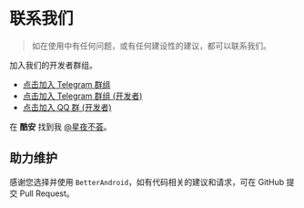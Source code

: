 # 联系我们

> 如在使用中有任何问题，或有任何建设性的建议，都可以联系我们。

加入我们的开发者群组。

- [点击加入 Telegram 群组](https://t.me/BetterAndroid)
- [点击加入 Telegram 群组 (开发者)](https://t.me/HighCapable_Dev)
- [点击加入 QQ 群 (开发者)](https://qm.qq.com/cgi-bin/qm/qr?k=Pnsc5RY6N2mBKFjOLPiYldbAbprAU3V7&jump_from=webapi&authKey=X5EsOVzLXt1dRunge8ryTxDRrh9/IiW1Pua75eDLh9RE3KXE+bwXIYF5cWri/9lf)

在 **酷安** 找到我 [@星夜不荟](http://www.coolapk.com/u/876977)。

## 助力维护

感谢您选择并使用 `BetterAndroid`，如有代码相关的建议和请求，可在 GitHub 提交 Pull Request。